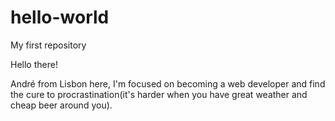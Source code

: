 # hello-world
My first repository

Hello there!

André from Lisbon here, I'm focused on becoming a web developer and find the cure to procrastination(it's harder when you have great weather and cheap beer around you).

